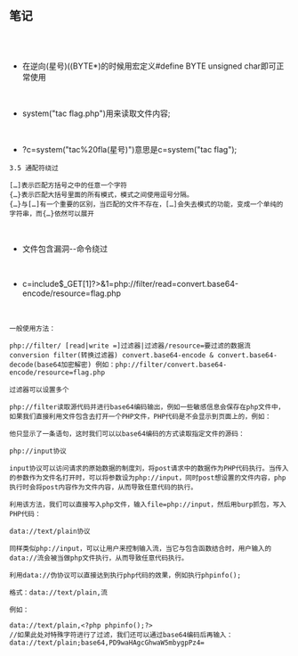 ## 笔记

<br><br>

* 在逆向(星号)((BYTE*)的时候用宏定义#define BYTE unsigned char即可正常使用

<br>

* system("tac flag.php")用来读取文件内容;

<br>

* ?c=system("tac%20fla(星号)")意思是c=system("tac flag");


````
3.5 通配符绕过

[…]表示匹配方括号之中的任意一个字符
{…}表示匹配大括号里面的所有模式，模式之间使用逗号分隔。
{…}与[…]有一个重要的区别，当匹配的文件不存在，[…]会失去模式的功能，变成一个单纯的字符串，而{…}依然可以展开

````

<br>

* 文件包含漏洞--命令绕过


<br>

* c=include$_GET[1]?>&1=php://filter/read=convert.base64-encode/resource=flag.php

<br>


````
一般使用方法：

php://filter/ [read|write =]过滤器|过滤器/resource=要过滤的数据流 conversion filter(转换过滤器) convert.base64-encode & convert.base64-decode(base64加密解密) 例如：php://filter/convert.base64-encode/resource=flag.php

过滤器可以设置多个

php://filter读取源代码并进行base64编码输出，例如一些敏感信息会保存在php文件中，如果我们直接利用文件包含去打开一个PHP文件，PHP代码是不会显示到页面上的，例如：

他只显示了一条语句，这时我们可以以base64编码的方式读取指定文件的源码：

php://input协议

input协议可以访问请求的原始数据的制度刘，将post请求中的数据作为PHP代码执行。当传入的参数作为文件名打开时，可以将参数设为php://input，同时post想设置的文件内容，php执行时会将post内容作为文件内容，从而导致任意代码的执行。

利用该方法，我们可以直接写入php文件，输入file=php://input，然后用burp抓包，写入PHP代码：

data://text/plain协议

同样类似php://input，可以让用户来控制输入流，当它与包含函数结合时，用户输入的data://流会被当做php文件执行，从而导致任意代码执行。

利用data://伪协议可以直接达到执行php代码的效果，例如执行phpinfo();

格式：data://text/plain,流

例如：

data://text/plain,<?php phpinfo();?>
//如果此处对特殊字符进行了过滤，我们还可以通过base64编码后再输入：
data://text/plain;base64,PD9waHAgcGhwaW5mbygpPz4=

````




